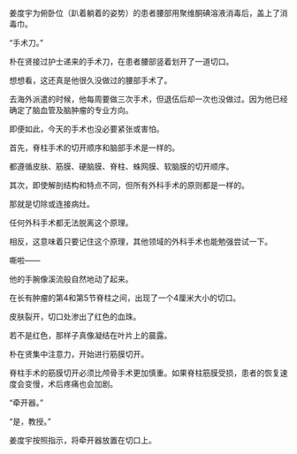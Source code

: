 姜度宇为俯卧位（趴着躺着的姿势）的患者腰部用聚维酮碘溶液消毒后，盖上了消毒巾。

“手术刀。”

朴在贤接过护士递来的手术刀，在患者腰部竖着划开了一道切口。

想想看，这还真是他很久没做过的腰部手术了。

去海外派遣的时候，他每周要做三次手术，但退伍后却一次也没做过。因为他已经确定了脑血管及脑肿瘤的专业方向。

即便如此，今天的手术也没必要紧张或害怕。

首先，脊柱手术的切开顺序和脑部手术是一样的。

都遵循皮肤、筋膜、硬脑膜、脊柱、蛛网膜、软脑膜的切开顺序。

其次，即使解剖结构和特点不同，但所有外科手术的原则都是一样的。

那就是切除或连接病灶。

任何外科手术都无法脱离这个原理。

相反，这意味着只要记住这个原理，其他领域的外科手术也能勉强尝试一下。

嘶啦——

他的手腕像溪流般自然地动了起来。

在长有肿瘤的第4和第5节脊柱之间，出现了一个4厘米大小的切口。

皮肤裂开，切口处渗出了红色的血珠。

若不是红色，那样子真像凝结在叶片上的晨露。

朴在贤集中注意力，开始进行筋膜切开。

脊柱手术的筋膜切开必须比颅骨手术更加慎重。如果脊柱筋膜受损，患者的恢复速度会变慢，术后疼痛也会加剧。

“牵开器。”

“是，教授。”

姜度宇按照指示，将牵开器放置在切口上。